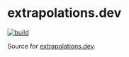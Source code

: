# extrapolations.dev

[![build](https://github.com/danielfrg/extrapolations.dev/workflows/deploy/badge.svg)](https://github.com/danielfrg/extrapolations.dev/actions/workflows/deploy.yml)

Source for [extrapolations.dev](https://docs.extrapolations.dev).
